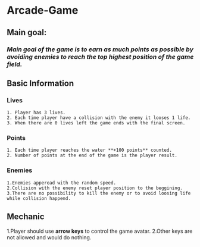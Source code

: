 # Arcade-Game
## **Main goal:**
  ### *Main goal of the game is to earn as much points as possible by avoiding enemies to reach the top highest position of the game field.*
  

## **Basic Information**
  ### **Lives**
    1. Player has 3 lives.
    2. Each time player have a collision with the enemy it looses 1 life.
    3. When there are 0 lives left the game ends with the final screen.
  ### **Points**
    1. Each time player reaches the water **+100 points** counted.
    2. Number of points at the end of the game is the player result.
  ### **Enemies**
    1.Enemies apperead with the random speed.
    2.Collision with the enemy reset player position to the beggining.
    3.There are no possibility to kill the enemy or to avoid loosing life while collision happend.
## **Mechanic**
   1.Player should use **arrow keys** to control the game avatar.
   2.Other keys are not allowed and would do nothing.

    
